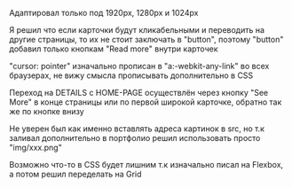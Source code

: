 Адаптировал только под 1920px, 1280px и 1024px

Я решил что если карточки будут кликабельными и переводить на другие страницы, то их не стоит заключать в "button", поэтому "button" добавил только кнопкам "Read more" внутри карточек

"cursor: pointer" изначально прописан в "a:-webkit-any-link" во всех браузерах, не вижу смысла прописывать дополнительно в CSS

Переход на DETAILS с HOME-PAGE осуществлён через кнопку "See More" в конце страницы или по первой широкой карточке, обратно так же по кнопке внизу

Не уверен был как именно вставлять адреса картинок в src, но т.к заливал дополнительно в портфолио решил использовать просто "img/xxx.png"

Возможно что-то в CSS будет лишним т.к изначально писал на Flexbox, а потом решил переделать на Grid
